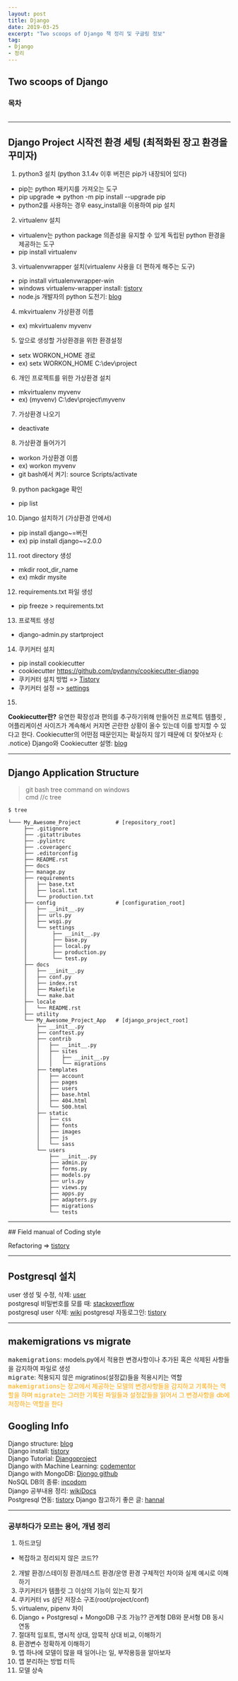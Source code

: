 ```yaml
---
layout: post
title: Django 
date: 2019-03-25
excerpt: "Two scoops of Django 책 정리 및 구글링 정보"
tag:
- Django
- 정리 
---
```



## Two scoops of Django

### 목차 
```
```

<hr>

## Django Project 시작전 환경 세팅 (최적화된 장고 환경을 꾸미자)

1. python3 설치 (python 3.1.4v 이후 버전은 pip가 내장되어 있다)
- pip는 python 패키지를 가져오는 도구
- pip upgrade => python -m pip install --upgrade pip
- python2를 사용하는 경우 easy_install을 이용하여 pip 설치 
2. virtualenv 설치 
- virtualenv는 python package 의존성을 유지할 수 있게 독립된 python 환경을 제공하는 도구 
- pip install virtualenv
3. virtualenvwrapper 설치(virtualenv 사용을 더 편하게 해주는 도구)
- pip install virtualenvwrapper-win
- windows virtualenv-wrapper install: [tistory](https://technerd.tistory.com/52)
- node.js 개발자의 python 도전기: [blog](https://blog.outsider.ne.kr/1324)
4. mkvirtualenv 가상환경 이름
- ex) mkvirtualenv myvenv
5. 앞으로 생성할 가상환경을 위한 환경설정 
- setx WORKON_HOME 경로
- ex) setx WORKON_HOME C:\dev\project 
6. 개인 프로젝트를 위한 가상환경 설치 
- mkvirtualenv myvenv
- ex) (myvenv) C:\dev\project\myvenv
7. 가상환경 나오기 
- deactivate 
8. 가상환경 들어가기
- workon 가상환경 이름
- ex) workon myvenv
- git bash에서 켜기: source Scripts/activate
9. python packgage 확인 
- pip list
10. Django 설치하기 (가상환경 안에서)
- pip install django~=버전 
- ex) pip install django~=2.0.0
11. root directory 생성 
- mkdir root_dir_name
- ex) mkdir mysite 
12. requirements.txt 파일 생성 
- pip freeze > requirements.txt
13. 프로젝트 생성 
- django-admin.py startproject
14. 쿠키커터 설치 
- pip install cookiecutter
- cookiecutter https://github.com/pydanny/cookiecutter-django
- 쿠키커터 설치 방법 => [Tistory](https://new93helloworld.tistory.com/327)
- 쿠키커터 설정 => [settings](https://medium.com/@jsh901220/django%EC%99%80-cookiecutter-django-%EA%B0%84%EB%8B%A8-%EC%84%A4%EB%AA%85-898d063d38ff)
15. 

**Cookiecutter란?** 유연한 확장성과 편의를 추구하기위해 만들어진 프로젝트 템플릿 ,
어플리케이션 사이즈가 계속해서 커지면 곤란한 상황이 올수 있는데 이를 방지할 수 있다고 한다.
Cookiecutter의 어떤점 때문인지는 확실하지 않기 때문에 더 찾아보자
{: .notice}
Django와 Cookiecutter 설명: [blog](https://medium.com/@jsh901220/django%EC%99%80-cookiecutter-django-%EA%B0%84%EB%8B%A8-%EC%84%A4%EB%AA%85-898d063d38ff)
<hr>

## Django Application Structure
> git bash tree command on windows <br>
cmd //c tree 

```
$ tree 

└─── My_Awesome_Project           # [repository_root]
     ├── .gitignore
     ├── .gitattributes
     ├── .pylintrc
     ├── .coveragerc
     ├── .editorconfig
     ├── README.rst
     ├── docs
     ├── manage.py
     ├── requirements
     │   ├── base.txt
     │   ├── local.txt
     │   └── production.txt
     ├── config                   # [configuration_root]   
     │   ├── __init__.py
     │   ├── urls.py
     │   ├── wsgi.py
     │   └── settings
     │        ├── __init__.py
     │        ├── base.py
     │        ├── local.py
     │        ├── production.py
     │        └── test.py
     ├── docs 
     │   ├── __init__.py
     │   ├── conf.py
     │   ├── index.rst
     │   ├── Makefile
     │   └── make.bat
     ├── locale 
     │   └── README.rst
     ├── utility 
     └── My_Awesome_Project_App   # [django_project_root]
         ├── __init__.py
         ├── conftest.py
         ├── contrib
         │   ├── __init__.py
         │   ├── sites
         │   │   ├── __init__.py
         │   │   └── migrations
         ├── templates 
         │   ├── account
         │   ├── pages
         │   ├── users
         │   ├── base.html
         │   ├── 404.html
         │   └── 500.html
         ├── static
         │   ├── css
         │   ├── fonts
         │   ├── images
         │   ├── js
         │   └── sass
         └── users
             ├── __init__.py
             ├── admin.py
             ├── forms.py
             ├── models.py
             ├── urls.py
             ├── views.py
             ├── apps.py
             ├── adapters.py
             ├── migrations
             └── tests
```

<hr>
## Field manual of Coding style

Refactoring => [tistory](https://codereview.tistory.com/3)

<hr>

## Postgresql 설치

user 생성 및 수정, 삭제: [user](http://www.gurubee.net/lecture/2939)<br>
postgresql 비밀번호를 모를 때: [stackoverflow](https://stackoverflow.com/questions/10845998/i-forgot-the-password-i-entered-during-postgres-installation)<br>
postgresql user 삭제: [wiki](https://zetawiki.com/wiki/PostgreSQL_%EA%B3%84%EC%A0%95_%EC%82%AD%EC%A0%9C)
postgresql 자동로그인: [tistory](https://dd00oo.tistory.com/entry/postgreSQL-%EC%9E%90%EB%8F%99-%EB%A1%9C%EA%B7%B8%EC%9D%B8%EC%9D%84-%EC%9C%84%ED%95%9C-%EC%95%94%ED%98%B8%ED%8C%8C%EC%9D%BC)

<hr>

## makemigrations vs migrate 

<kbd>makemigrations</kbd>: models.py에서 적용한 변경사항이나 추가된 혹은 삭제된 사항들을 감지하여 파일로 생성 <br>
<kbd>migrate</kbd>: 적용되지 않은 migratinos(설정값)들을 적용시키는 역할 <br>
<span style="color: orange"><kbd>makemigrations</kbd>는 장고에서 제공하는 모델의 변경사항들을 감지하고 기록하는 역할을 하며 <kbd>migrate</kbd>는 그러한 기록된 파일들과 설정값들을 읽어서 그 변경사항을 db에 저장하는 역할을 한다</span>

## Googling Info

Django structure: [blog](https://timmyomahony.com/blog/updated-django-project-structure-or-folder-layout)<br>
Django install: [tistory](https://godrjsmgl.tistory.com/32)<br>
Django Tutorial: [Djangoproject](https://docs.djangoproject.com/en/1.8/intro/tutorial01)<br>
Django with Machine Learning: [codementor](https://www.codementor.io/jadianes/build-data-products-django-machine-learning-clustering-user-preferences-du107s5mk)<br>
Django with MongoDB: [Djongo github](https://github.com/nesdis/djongo)<br>
NoSQL DB의 종류: [incodom](https://www.incodom.kr/NoSQL_DB_의_종류)<br>
Django 공부내용 정리: [wikiDocs](https://wikidocs.net/book/837)<br>
Postgresql 연동: [tistory](https://it-tutorial.tistory.com/141?category=1011041)
Django 참고하기 좋은 글: [hannal](https://blog.hannal.com) 

<hr>

### 공부하다가 모르는 용어, 개념 정리 

1. 하드코딩 
- 복잡하고 정리되지 않은 코드??
2. 개발 환경/스테이징 환경/테스트 환경/운영 환경 구체적인 차이와 실제 예시로 이해하기
3. 쿠키커터가 템플릿 그 이상의 기능이 있는지 찾기 
4. 쿠키커터 vs 삼단 저장소 구조(root/project/conf)
5. virtualenv, pipenv 차이 
6. Django + Postgresql + MongoDB 구조 가능?? 관계형 DB와 문서형 DB 동시 연동
7. 절대적 임포트, 명시적 상대, 암묵적 상대 비교, 이해하기 
8. 환경변수 정확하게 이해하기 
9. 앱 하나에 모델이 많을 때 일어나는 일, 부작용등을 알아보자 
10. 앱 분리하는 방법 터득 
11. 모델 상속 
